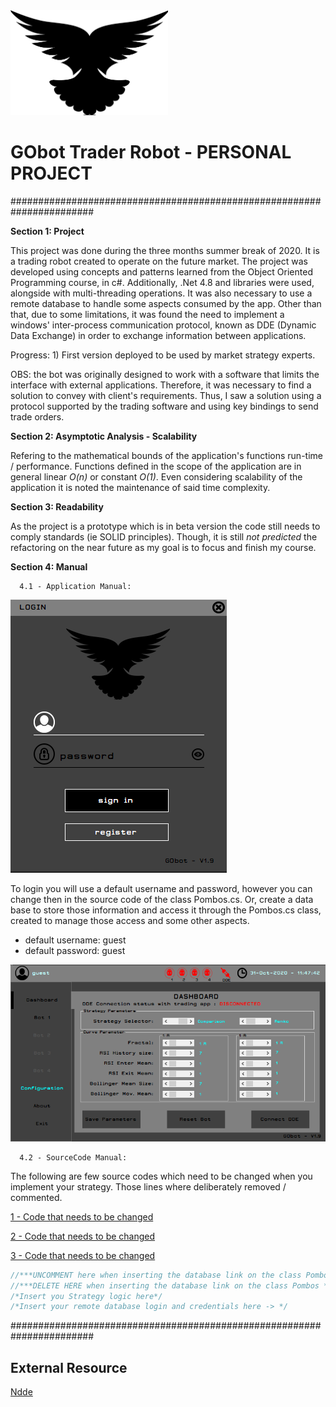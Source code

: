 <img src="./Resources/bird-icon-png.png" width="50%" height="50%">

# GObot Trader Robot - PERSONAL PROJECT #

#######################################################################

**Section 1: Project**

This project was done during the three months summer break of 2020. 
It is a trading robot created to operate on the future market. 
The project was developed using concepts and patterns learned from the Object Oriented Programming course,
in c#. Additionally, .Net 4.8 and libraries were used, alongside with multi-threading operations. 
It was also necessary to use a remote database to handle some aspects consumed by the app. Other 
than that, due to some limitations, it was found the need to implement a windows' inter-process 
communication protocol, known as DDE (Dynamic Data Exchange) in order to exchange information 
between applications.

Progress: 1) First version deployed to be used by market strategy experts.

OBS: the bot was originally designed to work with a software that limits the interface with external applications.
Therefore, it was necessary to find a solution to convey with client's requirements. Thus, I saw a
solution using a protocol supported by the trading software and using key bindings to send trade 
orders.

**Section 2: Asymptotic Analysis - Scalability**

Refering to the mathematical bounds of the application's functions run-time / performance. 
Functions defined in the scope of the application are in general linear *O(n)* or constant *O(1)*. Even considering scalability 
of the application it is noted the maintenance of said time complexity. 

**Section 3: Readability**

As the project is a prototype which is in beta version the code still needs to comply standards (ie SOLID principles). 
Though, it is still *not predicted* the refactoring on the near future as my goal is to focus and finish my course.
      
**Section 4: Manual**

      4.1 - Application Manual:

![LoginScreen](./Media/login.png?style=centerme)

To login you will use a default username and password, however you can change then in the source 
code of the class Pombos.cs. Or, create a data base to store those information and access it through 
the Pombos.cs class, created to manage those access and some other aspects. 
- default username: guest
- default password: guest 

![AppDashboard](./Media/dashboard.png?style=centerme)


      4.2 - SourceCode Manual:
      
The following are few source codes which need to be changed when you implement your strategy. Those lines where
deliberately removed / commented.

[1 - Code that needs to be changed](https://github.com/philipe-go/GObot-TraderRobot/blob/master/RobotLibrary/Pombos.cs#L30-L42)

[2 - Code that needs to be changed](https://github.com/philipe-go/GObot-TraderRobot/blob/master/Login.cs#L102-L122)

[3 - Code that needs to be changed](https://github.com/philipe-go/GObot-TraderRobot/blob/master/RobotLibrary/Strategy.cs#L418)


```c#
//***UNCOMMENT here when inserting the database link on the class Pombos ***//
//***DELETE HERE when inserting the database link on the class Pombos ***//
/*Insert you Strategy logic here*/
/*Insert your remote database login and credentials here -> */
```

#######################################################################

## External Resource ##

[Ndde](https://www.codeplex.com/)


